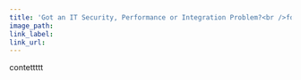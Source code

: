 ```yaml
---
title: 'Got an IT Security, Performance or Integration Problem?<br />fdsf'
image_path:
link_label:
link_url:
---
```



contettttt